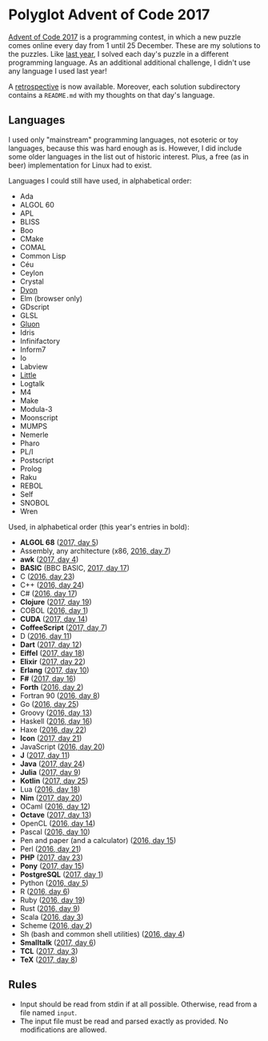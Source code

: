 # Polyglot Advent of Code 2017

[Advent of Code 2017](http://adventofcode.com/2017) is a programming contest,
in which a new puzzle comes online every day from 1 until 25 December. These
are my solutions to the puzzles. Like
[last year](https://github.com/ttencate/aoc2016), I solved each day's puzzle in
a different programming language. As an additional additional challenge, I
didn't use any language I used last year!

A [retrospective](RETROSPECTIVE.md) is now available. Moreover, each solution
subdirectory contains a `README.md` with my thoughts on that day's language.

## Languages

I used only "mainstream" programming languages, not esoteric or toy
languages, because this was hard enough as is. However, I did include some
older languages in the list out of historic interest. Plus, a free (as in beer)
implementation for Linux had to exist.

Languages I could still have used, in alphabetical order:

* Ada
* ALGOL 60
* APL
* BLISS
* Boo
* CMake
* COMAL
* Common Lisp
* Céu
* Ceylon
* Crystal
* [Dyon](https://github.com/PistonDevelopers/dyon)
* Elm (browser only)
* GDscript
* GLSL
* [Gluon](https://github.com/gluon-lang/gluon)
* Idris
* Infinifactory
* Inform7
* Io
* Labview
* [Little](http://www.little-lang.org/)
* Logtalk
* M4
* Make
* Modula-3
* Moonscript
* MUMPS
* Nemerle
* Pharo
* PL/I
* Postscript
* Prolog
* Raku
* REBOL
* Self
* SNOBOL
* Wren

Used, in alphabetical order (this year's entries in bold):

* **ALGOL 68** ([2017, day 5](https://github.com/ttencate/aoc2017/tree/master/05_algol68))
* Assembly, any architecture (x86, [2016, day 7](https://github.com/ttencate/aoc2016/tree/master/07_x86_assembly))
* **awk** ([2017, day 4](https://github.com/ttencate/aoc2017/tree/master/04_awk))
* **BASIC** (BBC BASIC, [2017, day 17](https://github.com/ttencate/aoc2017/tree/master/17_bbcbasic))
* C ([2016, day 23](https://github.com/ttencate/aoc2016/tree/master/23_c))
* C++ ([2016, day 24](https://github.com/ttencate/aoc2016/tree/master/24_cpp))
* C# ([2016, day 17](https://github.com/ttencate/aoc2016/tree/master/17_cs))
* **Clojure** ([2017, day 19](https://github.com/ttencate/aoc2017/tree/master/19_clojure))
* COBOL ([2016, day 1](https://github.com/ttencate/aoc2016/tree/master/01_cobol))
* **CUDA** ([2017, day 14](https://github.com/ttencate/aoc2017/tree/master/14_cuda))
* **CoffeeScript** ([2017, day 7](https://github.com/ttencate/aoc2017/tree/master/07_coffeescript))
* D ([2016, day 11](https://github.com/ttencate/aoc2016/tree/master/11_d))
* **Dart** ([2017, day 12](https://github.com/ttencate/aoc2017/tree/master/12_dart))
* **Eiffel** ([2017, day 18](https://github.com/ttencate/aoc2017/tree/master/18_eiffel))
* **Elixir** ([2017, day 22](https://github.com/ttencate/aoc2017/tree/master/22_elixir))
* **Erlang** ([2017, day 10](https://github.com/ttencate/aoc2017/tree/master/10_erlang))
* **F#** ([2017, day 16](https://github.com/ttencate/aoc2017/tree/master/10_fsharp))
* **Forth** ([2016, day 2](https://github.com/ttencate/aoc2017/tree/master/02_forth))
* Fortran 90 ([2016, day 8](https://github.com/ttencate/aoc2016/tree/master/08_fortran))
* Go ([2016, day 25](https://github.com/ttencate/aoc2016/tree/master/25_go))
* Groovy ([2016, day 13](https://github.com/ttencate/aoc2016/tree/master/13_groovy))
* Haskell ([2016, day 16](https://github.com/ttencate/aoc2016/tree/master/16_haskell))
* Haxe ([2016, day 22](https://github.com/ttencate/aoc2016/tree/master/22_haxe))
* **Icon** ([2017, day 21](https://github.com/ttencate/aoc2017/tree/master/21_icon))
* JavaScript ([2016, day 20](https://github.com/ttencate/aoc2016/tree/master/20_javascript))
* **J** ([2017, day 11](https://github.com/ttencate/aoc2017/tree/master/11_j))
* **Java** ([2017, day 24](https://github.com/ttencate/aoc2017/tree/master/24_java))
* **Julia** ([2017, day 9](https://github.com/ttencate/aoc2017/tree/master/09_julia))
* **Kotlin** ([2017, day 25](https://github.com/ttencate/aoc2017/tree/master/25_kotlin))
* Lua ([2016, day 18](https://github.com/ttencate/aoc2016/tree/master/18_lua))
* **Nim** ([2017, day 20](https://github.com/ttencate/aoc2017/tree/master/20_nim))
* OCaml ([2016, day 12](https://github.com/ttencate/aoc2016/tree/master/12_ocaml))
* **Octave** ([2017, day 13](https://github.com/ttencate/aoc2017/tree/master/13_octave))
* OpenCL ([2016, day 14](https://github.com/ttencate/aoc2016/tree/master/14_opencl))
* Pascal ([2016, day 10](https://github.com/ttencate/aoc2016/tree/master/10_pascal))
* Pen and paper (and a calculator) ([2016, day 15](https://github.com/ttencate/aoc2016/tree/master/15_pen_and_paper))
* Perl ([2016, day 21](https://github.com/ttencate/aoc2016/tree/master/21_perl))
* **PHP** ([2017, day 23](https://github.com/ttencate/aoc2017/tree/master/23_php))
* **Pony** ([2017, day 15](https://github.com/ttencate/aoc2017/tree/master/15_pony))
* **PostgreSQL** ([2017, day 1](https://github.com/ttencate/aoc2017/tree/master/01_postgresql))
* Python ([2016, day 5](https://github.com/ttencate/aoc2016/tree/master/05_python))
* R ([2016, day 6](https://github.com/ttencate/aoc2016/tree/master/06_r))
* Ruby ([2016, day 19](https://github.com/ttencate/aoc2016/tree/master/19_ruby))
* Rust ([2016, day 9](https://github.com/ttencate/aoc2016/tree/master/09_rust))
* Scala ([2016, day 3](https://github.com/ttencate/aoc2016/tree/master/03_scala))
* Scheme ([2016, day 2](https://github.com/ttencate/aoc2016/tree/master/02_scheme))
* Sh (bash and common shell utilities) ([2016, day 4](https://github.com/ttencate/aoc2016/tree/master/04_bash))
* **Smalltalk** ([2017, day 6](https://github.com/ttencate/aoc2017/tree/master/06_smalltalk))
* **TCL** ([2017, day 3](https://github.com/ttencate/aoc2017/tree/master/03_tcl))
* **TeX** ([2017, day 8](https://github.com/ttencate/aoc2017/tree/master/08_tex))

## Rules

* Input should be read from stdin if at all possible. Otherwise, read from a
  file named `input`.
* The input file must be read and parsed exactly as provided. No modifications
  are allowed.
